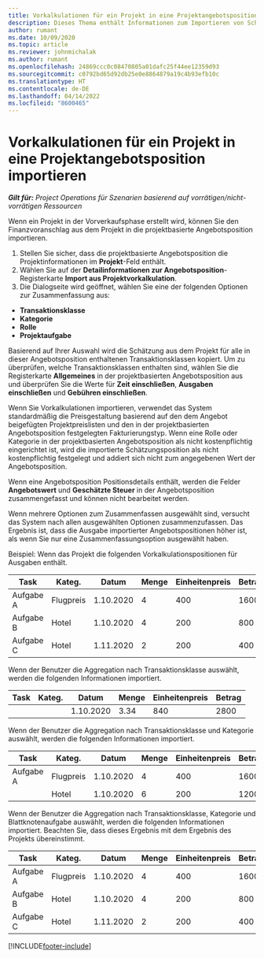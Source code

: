 ```yaml
---
title: Vorkalkulationen für ein Projekt in eine Projektangebotsposition importieren
description: Dieses Thema enthält Informationen zum Importieren von Schätzungen aus einem Projekt in eine Projektangebotszeile.
author: rumant
ms.date: 10/09/2020
ms.topic: article
ms.reviewer: johnmichalak
ms.author: rumant
ms.openlocfilehash: 24869ccc0c08470805a01dafc25f44ee12359d93
ms.sourcegitcommit: c0792bd65d92db25e0e8864879a19c4b93efb10c
ms.translationtype: HT
ms.contentlocale: de-DE
ms.lasthandoff: 04/14/2022
ms.locfileid: "8600465"
---
```

# <a name="import-estimates-for-a-project-to-a-project-quote-line"></a>Vorkalkulationen für ein Projekt in eine Projektangebotsposition importieren

_**Gilt für:** Project Operations für Szenarien basierend auf vorrätigen/nicht-vorrätigen Ressourcen_


Wenn ein Projekt in der Vorverkaufsphase erstellt wird, können Sie den Finanzvoranschlag aus dem Projekt in die projektbasierte Angebotsposition importieren.

1. Stellen Sie sicher, dass die projektbasierte Angebotsposition die Projektinformationen im **Projekt**-Feld enthält.
2. Wählen Sie auf der **Detailinformationen zur Angebotsposition**-Registerkarte **Import aus Projektvorkalkulation**.
3. Die Dialogseite wird geöffnet, wählen Sie eine der folgenden Optionen zur Zusammenfassung aus:

  - **Transaktionsklasse**
  - **Kategorie**
  - **Rolle** 
  - **Projektaufgabe**

Basierend auf Ihrer Auswahl wird die Schätzung aus dem Projekt für alle in dieser Angebotsposition enthaltenen Transaktionsklassen kopiert. Um zu überprüfen, welche Transaktionsklassen enthalten sind, wählen Sie die Registerkarte **Allgemeines** in der projektbasierten Angebotsposition aus und überprüfen Sie die Werte für **Zeit einschließen**, **Ausgaben einschließen** und **Gebühren einschließen**.

Wenn Sie Vorkalkulationen importieren, verwendet das System standardmäßig die Preisgestaltung basierend auf den dem Angebot beigefügten Projektpreislisten und den in der projektbasierten Angebotsposition festgelegten Fakturierungstyp. Wenn eine Rolle oder Kategorie in der projektbasierten Angebotsposition als nicht kostenpflichtig eingerichtet ist, wird die importierte Schätzungsposition als nicht kostenpflichtig festgelegt und addiert sich nicht zum angegebenen Wert der Angebotsposition.

Wenn eine Angebotsposition Positionsdetails enthält, werden die Felder **Angebotswert** und **Geschätzte Steuer** in der Angebotsposition zusammengefasst und können nicht bearbeitet werden.

Wenn mehrere Optionen zum Zusammenfassen ausgewählt sind, versucht das System nach allen ausgewählten Optionen zusammenzufassen. Das Ergebnis ist, dass die Ausgabe importierter Angebotspositionen höher ist, als wenn Sie nur eine Zusammenfassungsoption ausgewählt haben.

Beispiel: Wenn das Projekt die folgenden Vorkalkulationspositionen für Ausgaben enthält.

| Task | Kateg. | Datum | Menge | Einheitenpreis | Betrag |
| --- | --- | --- | --- | --- | --- |
| Aufgabe A | Flugpreis | 1.10.2020 | 4 | 400 | 1600 |
| Aufgabe B | Hotel | 1.10.2020 | 4 | 200 | 800 |
| Aufgabe C | Hotel | 1.11.2020 | 2 | 200 | 400 |

Wenn der Benutzer die Aggregation nach Transaktionsklasse auswählt, werden die folgenden Informationen importiert.

| Task | Kateg. | Datum | Menge | Einheitenpreis | Betrag |
| --- | --- | --- | --- | --- | --- |
| | | 1.10.2020 | 3.34 | 840 | 2800 |

Wenn der Benutzer die Aggregation nach Transaktionsklasse und Kategorie auswählt, werden die folgenden Informationen importiert.

| Task | Kateg. | Datum | Menge | Einheitenpreis | Betrag |
| --- | --- | --- | --- | --- | --- |
| Aufgabe A | Flugpreis | 1.10.2020 | 4 | 400 | 1600 |
| | Hotel | 1.10.2020 | 6 | 200 | 1200 |

Wenn der Benutzer die Aggregation nach Transaktionsklasse, Kategorie und Blattknotenaufgabe auswählt, werden die folgenden Informationen importiert. Beachten Sie, dass dieses Ergebnis mit dem Ergebnis des Projekts übereinstimmt.

| Task | Kateg. | Datum | Menge | Einheitenpreis | Betrag |
| --- | --- | --- | --- | --- | --- |
| Aufgabe A | Flugpreis | 1.10.2020 | 4 | 400 | 1600 |
| Aufgabe B | Hotel | 1.10.2020 | 4 | 200 | 800 |
| Aufgabe C | Hotel | 1.11.2020 | 2 | 200 | 400 |


[!INCLUDE[footer-include](../includes/footer-banner.md)]
